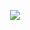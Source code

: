 <p align="center">
  <img src="https://github.com/VictorFrancheto/building-youtube-transcript-agent/building-youtube-transcript-agent/blob/main/image.JPG" >
</p>
